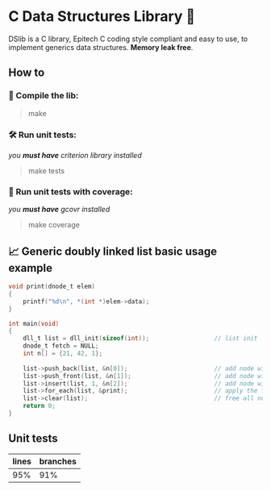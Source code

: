 # C Data Structures Library 🔗
DSlib is a C library, Epitech C coding style compliant and easy to use, to implement generics data structures.
**Memory leak free**. 

## How to
### 🤖 Compile the lib:
> make
### 🛠 Run unit tests:
*you **must have** criterion library installed*
> make tests
### 🧪 Run unit tests with coverage:
*you **must have** gcovr installed*
> make coverage

## 📈 Generic doubly linked list basic usage example
```c
void print(dnode_t elem)
{
    printf("%d\n", *(int *)elem->data);
}

int main(void)
{
    dll_t list = dll_init(sizeof(int));                  // list init
    dnode_t fetch = NULL;
    int n[] = {21, 42, 1};
    
    list->push_back(list, &n[0]);                        // add node with value 21 at the end
    list->push_front(list, &n[1]);                       // add node with value 42 at the begining
    list->insert(list, 1, &n[2]);                        // add node with value 1 at index 1
    list->for_each(list, &print);                        // apply the function print to all nodes
    list->clear(list);                                   // free all nodes and list
    return 0;
}
```

## Unit tests

lines | branches
----- | --------
 95%  |   91%
